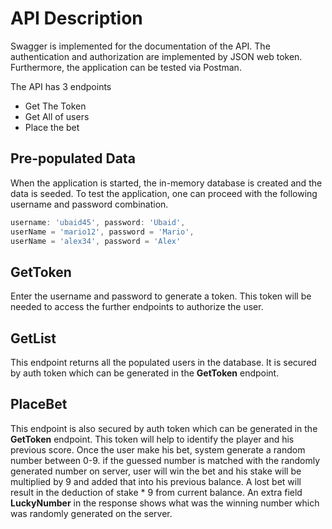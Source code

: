 # API Description
Swagger is implemented for the documentation of the API. The authentication and authorization are implemented by JSON web token. Furthermore, the application can be tested via Postman.

The API has 3 endpoints
- Get The Token
- Get All of users
- Place the bet

## Pre-populated Data
When the application is started, the in-memory database is created and the data is seeded. To test the application, one can proceed with the following username and password combination.
```javascript
username: 'ubaid45', password: 'Ubaid',
userName = 'mario12', password = 'Mario',
userName = 'alex34', password = 'Alex'
```
## GetToken
Enter the username and password to generate a token. This token will be needed to access the further endpoints to authorize the user.

## GetList
This endpoint returns all the populated users in the database. It is secured by auth token which can be generated in the **GetToken** endpoint.

## PlaceBet
This endpoint is also secured by auth token which can be generated in the **GetToken** endpoint. This token will help to identify the player and his previous score. Once the user make his bet, system generate a random number between 0-9. if the guessed number is matched with the randomly generated number on server, user will win the bet and his stake will be multiplied by 9 and added that into his previous balance. A lost bet will result in the deduction of stake * 9 from current balance. An extra field **LuckyNumber** in the response shows what was the winning number which was randomly generated on the server.
